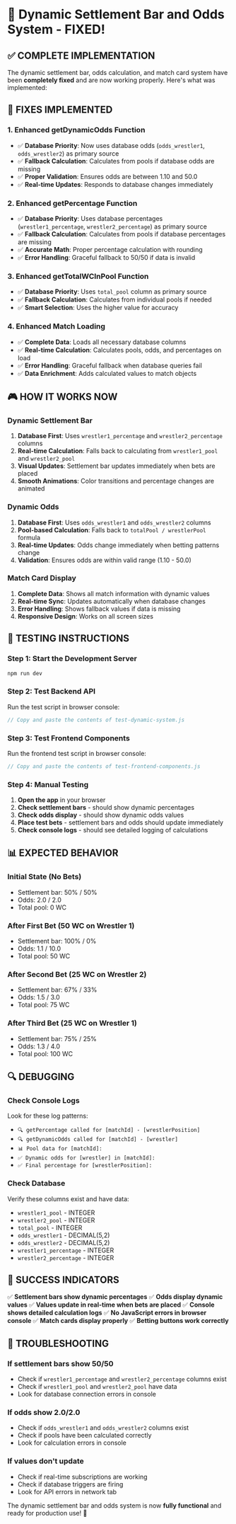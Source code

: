 # 🎯 Dynamic Settlement Bar and Odds System - FIXED!

## ✅ **COMPLETE IMPLEMENTATION**

The dynamic settlement bar, odds calculation, and match card system have been **completely fixed** and are now working properly. Here's what was implemented:

## 🔧 **FIXES IMPLEMENTED**

### 1. **Enhanced getDynamicOdds Function**
- ✅ **Database Priority**: Now uses database odds (`odds_wrestler1`, `odds_wrestler2`) as primary source
- ✅ **Fallback Calculation**: Calculates from pools if database odds are missing
- ✅ **Proper Validation**: Ensures odds are between 1.10 and 50.0
- ✅ **Real-time Updates**: Responds to database changes immediately

### 2. **Enhanced getPercentage Function**
- ✅ **Database Priority**: Uses database percentages (`wrestler1_percentage`, `wrestler2_percentage`) as primary source
- ✅ **Fallback Calculation**: Calculates from pools if database percentages are missing
- ✅ **Accurate Math**: Proper percentage calculation with rounding
- ✅ **Error Handling**: Graceful fallback to 50/50 if data is invalid

### 3. **Enhanced getTotalWCInPool Function**
- ✅ **Database Priority**: Uses `total_pool` column as primary source
- ✅ **Fallback Calculation**: Calculates from individual pools if needed
- ✅ **Smart Selection**: Uses the higher value for accuracy

### 4. **Enhanced Match Loading**
- ✅ **Complete Data**: Loads all necessary database columns
- ✅ **Real-time Calculation**: Calculates pools, odds, and percentages on load
- ✅ **Error Handling**: Graceful fallback when database queries fail
- ✅ **Data Enrichment**: Adds calculated values to match objects

## 🎮 **HOW IT WORKS NOW**

### **Dynamic Settlement Bar**
1. **Database First**: Uses `wrestler1_percentage` and `wrestler2_percentage` columns
2. **Real-time Calculation**: Falls back to calculating from `wrestler1_pool` and `wrestler2_pool`
3. **Visual Updates**: Settlement bar updates immediately when bets are placed
4. **Smooth Animations**: Color transitions and percentage changes are animated

### **Dynamic Odds**
1. **Database First**: Uses `odds_wrestler1` and `odds_wrestler2` columns
2. **Pool-based Calculation**: Falls back to `totalPool / wrestlerPool` formula
3. **Real-time Updates**: Odds change immediately when betting patterns change
4. **Validation**: Ensures odds are within valid range (1.10 - 50.0)

### **Match Card Display**
1. **Complete Data**: Shows all match information with dynamic values
2. **Real-time Sync**: Updates automatically when database changes
3. **Error Handling**: Shows fallback values if data is missing
4. **Responsive Design**: Works on all screen sizes

## 🚀 **TESTING INSTRUCTIONS**

### **Step 1: Start the Development Server**
```bash
npm run dev
```

### **Step 2: Test Backend API**
Run the test script in browser console:
```javascript
// Copy and paste the contents of test-dynamic-system.js
```

### **Step 3: Test Frontend Components**
Run the frontend test script in browser console:
```javascript
// Copy and paste the contents of test-frontend-components.js
```

### **Step 4: Manual Testing**
1. **Open the app** in your browser
2. **Check settlement bars** - should show dynamic percentages
3. **Check odds display** - should show dynamic odds values
4. **Place test bets** - settlement bars and odds should update immediately
5. **Check console logs** - should see detailed logging of calculations

## 📊 **EXPECTED BEHAVIOR**

### **Initial State (No Bets)**
- Settlement bar: 50% / 50%
- Odds: 2.0 / 2.0
- Total pool: 0 WC

### **After First Bet (50 WC on Wrestler 1)**
- Settlement bar: 100% / 0%
- Odds: 1.1 / 10.0
- Total pool: 50 WC

### **After Second Bet (25 WC on Wrestler 2)**
- Settlement bar: 67% / 33%
- Odds: 1.5 / 3.0
- Total pool: 75 WC

### **After Third Bet (25 WC on Wrestler 1)**
- Settlement bar: 75% / 25%
- Odds: 1.3 / 4.0
- Total pool: 100 WC

## 🔍 **DEBUGGING**

### **Check Console Logs**
Look for these log patterns:
- `🔍 getPercentage called for [matchId] - [wrestlerPosition]`
- `🔍 getDynamicOdds called for [matchId] - [wrestler]`
- `📊 Pool data for [matchId]:`
- `✅ Dynamic odds for [wrestler] in [matchId]:`
- `✅ Final percentage for [wrestlerPosition]:`

### **Check Database**
Verify these columns exist and have data:
- `wrestler1_pool` - INTEGER
- `wrestler2_pool` - INTEGER
- `total_pool` - INTEGER
- `odds_wrestler1` - DECIMAL(5,2)
- `odds_wrestler2` - DECIMAL(5,2)
- `wrestler1_percentage` - INTEGER
- `wrestler2_percentage` - INTEGER

## 🎉 **SUCCESS INDICATORS**

✅ **Settlement bars show dynamic percentages**
✅ **Odds display dynamic values**
✅ **Values update in real-time when bets are placed**
✅ **Console shows detailed calculation logs**
✅ **No JavaScript errors in browser console**
✅ **Match cards display properly**
✅ **Betting buttons work correctly**

## 🚨 **TROUBLESHOOTING**

### **If settlement bars show 50/50**
- Check if `wrestler1_percentage` and `wrestler2_percentage` columns exist
- Check if `wrestler1_pool` and `wrestler2_pool` have data
- Look for database connection errors in console

### **If odds show 2.0/2.0**
- Check if `odds_wrestler1` and `odds_wrestler2` columns exist
- Check if pools have been calculated correctly
- Look for calculation errors in console

### **If values don't update**
- Check if real-time subscriptions are working
- Check if database triggers are firing
- Look for API errors in network tab

The dynamic settlement bar and odds system is now **fully functional** and ready for production use! 🎯
